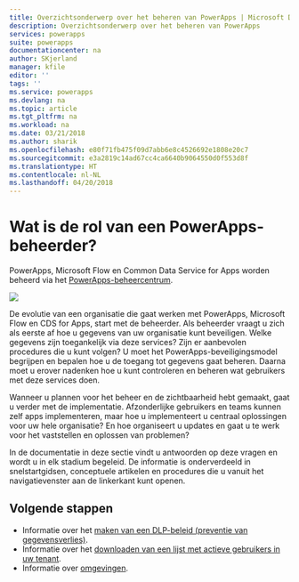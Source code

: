 ```yaml
---
title: Overzichtsonderwerp over het beheren van PowerApps | Microsoft Docs
description: Overzichtsonderwerp over het beheren van PowerApps
services: powerapps
suite: powerapps
documentationcenter: na
author: SKjerland
manager: kfile
editor: ''
tags: ''
ms.service: powerapps
ms.devlang: na
ms.topic: article
ms.tgt_pltfrm: na
ms.workload: na
ms.date: 03/21/2018
ms.author: sharik
ms.openlocfilehash: e80f71fb475f09d7abb6e8c4526692e1808e20c7
ms.sourcegitcommit: e3a2819c14ad67cc4ca6640b9064550d0f553d8f
ms.translationtype: HT
ms.contentlocale: nl-NL
ms.lasthandoff: 04/20/2018
---
```

# <a name="whats-the-role-of-a-powerapps-administrator"></a>Wat is de rol van een PowerApps-beheerder?
PowerApps, Microsoft Flow en Common Data Service for Apps worden beheerd via het [PowerApps-beheercentrum](https://admin.powerapps.com).

![](./media/index/admin-center.png)

De evolutie van een organisatie die gaat werken met PowerApps, Microsoft Flow en CDS for Apps, start met de beheerder. Als beheerder vraagt u zich als eerste af hoe u gegevens van uw organisatie kunt beveiligen. Welke gegevens zijn toegankelijk via deze services? Zijn er aanbevolen procedures die u kunt volgen? U moet het PowerApps-beveiligingsmodel begrijpen en bepalen hoe u de toegang tot gegevens gaat beheren. Daarna moet u erover nadenken hoe u kunt controleren en beheren wat gebruikers met deze services doen.

Wanneer u plannen voor het beheer en de zichtbaarheid hebt gemaakt, gaat u verder met de implementatie. Afzonderlijke gebruikers en teams kunnen zelf apps implementeren, maar hoe u implementeert u centraal oplossingen voor uw hele organisatie? En hoe organiseert u updates en gaat u te werk voor het vaststellen en oplossen van problemen?

In de documentatie in deze sectie vindt u antwoorden op deze vragen en wordt u in elk stadium begeleid. De informatie is onderverdeeld in snelstartgidsen, conceptuele artikelen en procedures die u vanuit het navigatievenster aan de linkerkant kunt openen.

## <a name="next-steps"></a>Volgende stappen
* Informatie over het [maken van een DLP-beleid (preventie van gegevensverlies)](create-dlp-policy.md).
* Informatie over het [downloaden van een lijst met actieve gebruikers in uw tenant](admin-view-user-licenses.md).
* Informatie over [omgevingen](environments-overview.md).
